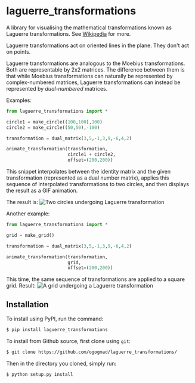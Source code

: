 # laguerre_transformations
A library for visualising the mathematical transformations known as
Laguerre transformations. See
[Wikipedia](https://en.wikipedia.org/wiki/laguerre_transformations) for more.

Laguerre transformations act on oriented lines in the plane. They don't
act on points.

Laguerre transformations are analogous to the Moebius transformations.
Both are representable by 2x2 matrices. The difference between them is that 
while Moebius transformations can naturally be represented by complex-numbered
matrices, Laguerre transformations can instead be represented by *dual-numbered*
matrices.

Examples:

```python
from laguerre_transformations import *

circle1 = make_circle((100,100),100)
circle2 = make_circle((50,50),-100)

transformation = dual_matrix(3,5,-1,3,9,-6,4,2)

animate_transformation(transformation,
                       circle1 + circle2,
                       offset=(200,200))
```

This snippet interpolates between the identity matrix and the given
transformation (represented as a dual number matrix), applies this sequence
of interpolated transformations to two circles, and then displays the result
as a GIF animation.

The result is:
![Two circles undergoing Laguerre transformation](examples/two_circles.gif)

Another example:

```python
from laguerre_transformations import *

grid = make_grid()

transformation = dual_matrix(3,5,-1,3,9,-6,4,2)

animate_transformation(transformation,
                       grid,
                       offset=(200,200))
```

This time, the same sequence of transformations are applied to a square grid.
Result: ![A grid undergoing a Laguerre transformation](examples/grid.gif)

## Installation

To install using PyPI, run the command:

```sh
$ pip install laguerre_transformations
```

To install from Github source, first clone using `git`:

```sh
$ git clone https://github.com/ogogmad/laguerre_transformations/
```

Then in the directory you cloned, simply run:

```sh
$ python setup.py install
```

